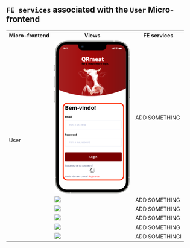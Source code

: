 ## `FE services` associated with the `User` Micro-frontend

<table>
  <tr>
    <th>Micro-frontend</th>
    <th>Views</th>
    <th>FE services</th>
  </tr>
  <tr>
    <td rowspan="7">User</td>
    <td rowspan="2"><img src="https://github.com/DuarteVDG/aw-project/blob/main/fe-services/images/UserAuthentication.png?raw=true"
     style="width: 200px; height: auto;" /></td>
    <td> ADD SOMETHING </td>
  </tr>
  <tr>
    
  </tr>
  <tr>
    <td><img src="https://github.com/DuarteVDG/aw-project/blob/main/fe-services/images/productDisplay2.JPG?raw=true"
     style="width: 200px; height: auto;" /></td>
    <td>ADD SOMETHING</td>
  </tr>
  <tr>
    <td><img src="https://github.com/DuarteVDG/aw-project/blob/main/fe-services/images/)productDisplay3.JPG"
     style="width: 200px; height: auto;" /></td>
    <td>ADD SOMETHING</td>
  </tr>
  <tr>
    <td><img src="https://github.com/DuarteVDG/aw-project/blob/main/fe-services/images/)productDisplay4.JPG"
     style="width: 200px; height: auto;" /></td>
    <td>ADD SOMETHING</td>
  </tr>
  <tr>
    <td><img src="https://github.com/DuarteVDG/aw-project/blob/main/fe-services/images/)productDisplay5.JPG"
     style="width: 200px; height: auto;" /></td>
    <td>ADD SOMETHING</td>
  </tr>
  <tr>
    <td><img src="https://github.com/DuarteVDG/aw-project/blob/main/fe-services/images/)/productDisplay6.JPG"
     style="width: 200px; height: auto;" /></td>
    <td>ADD SOMETHINGl</td>
  </tr>

  
</table>


